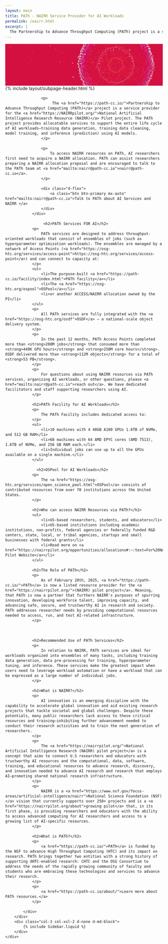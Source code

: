 ```yaml
---
layout: main
title: PATh - NAIRR Service Provider for AI Workloads
permalink: /nairr.html
excerpt: |
  The Partnership to Advance Throughput Computing (PATh) project is a service provider for the National Artificial Intelligence Research (NAIRR) pilot project, providing allocatable services to support the entire life cycle of AI workloads. PATh addresses researcher needs by providing computational resources needed to access, run, and test AI-related infrastructure.
---
```


<img src="/images/nairr.jpg" alt="Description of image" style="width: 100%; height: auto; display: block; max-height: 200px; object-fit: cover">

<div class="container-lg pb-5">
    <div class="row justify-content-center">
        <div class="col-12 col-sm-10 col-md-9 col-xxl-8">
            {% include layout/subpage-header.html %}
            <div>
                <div class="rounded p-3 mb-4 border fst-italic">

                    <p>
                         The <a href="https://path-cc.io/">Partnership to Advance Throughput Computing (PATh)</a> project is a service provider for the <a href="https://NAIRRpilot.org/">National Artificial Intelligence Research Resource (NAIRR)</a> Pilot project. The PATh project provides allocatable services to support the entire life cycle of AI workloads–training data generation, training data cleaning, model training, and inference (prediction) using AI models.
                    </p>

                    <p>
                        To access NAIRR resources on PATh, AI researchers first need to acquire a NAIRR allocation. PATh can assist researchers preparing a NAIRR allocation proposal and are encouraged to talk to the PATh team at <a href="mailto:nairr@path-cc.io">nairr@path-cc.io</a>. 
                    </p>

                    <div class="d-flex">
                        <a class="btn btn-primary mx-auto" href="mailto:nairr@path-cc.io">Talk to PATh about AI Services and NAIRR </a>
                    </div>
                </div>

                     <h2>PATh Services FOR AI</h2>
                <p>
                    PATh services are designed to address throughput-oriented workloads that consist of ensembles of jobs (such as hyperparameter optimization workloads). The ensembles are managed by a network of Access Points (<a href="https://osg-htc.org/services/access-point">https://osg-htc.org/services/access-point</a>) and can connect to capacity at:
                </p>
                <ul>
                    <li>The purpose-built <a href="https://path-cc.io/facility/index.html">PATh facility</a></li>
                    <li>The <a href="https://osg-htc.org/ospool">OSPool</a></li>
                    <li>or another ACCESS/NAIRR allocation owned by the PI</li>
                </ul>
                <p>
                    All PATh services are fully integrated with the <a href="https://osg-htc.org/osdf">OSDF</a> – a national-scale object delivery system.
                </p>
                <p>
                    In the past 12 months, PATh Access Points completed more than <strong>200M jobs</strong> that consumed more than <strong>449K GPU hours</strong> and <strong>250M core hours</strong>. OSDF delivered more than <strong>112M objects</strong> for a total of <strong>53 PB</strong>.
                </p>
                <p>
                    For questions about using NAIRR resources via PATh services, organizing AI workloads, or other questions, please <a href="mailto:nairr@path-cc.io">reach out</a>. We have dedicated facilitators and staff supporting researchers using AI.
                </p>

                <h2>PATh Facility for AI Workloads</h2>
                <p>
                    The PATh Facility includes dedicated access to:
                </p>
                <ul>
                    <li>10 machines with 4 40GB A100 GPUs 1.6TB of NVMe, and 512 GB RAM</li>
                    <li>68 machines with 64 AMD EPYC cores (AMD 7513), 1.6TB of NVMe, and 256 GB RAM each.</li>
                    <li>Individual jobs can use up to all the GPUs available on a single machine.</li>
                </ul>

                  <h2>OSPool for AI Workloads</h2>
                <p>
                    The <a href="https://osg-htc.org/services/open_science_pool.html">OSPool</a> consists of contributed resources from over 70 institutions across the United States.
                </p>
                
                <h2>Who can access NAIRR Resources via PATh?</h2>
                <ul>
                    <li>US-based researchers, students, and educators</li>
                    <li>US-based institutions including academic institutions, non-profits, federal agencies or federally funded R&D centers, state, local, or tribal agencies, startups and small businesses with federal grants</li>
                    <li>Read more on <a href="https://nairrpilot.org/opportunities/allocations#:~:text=For%20NAIRR%20Classroom%20projects%2C%20educators,equipped%20with%20TPUs%20and%20GPUs.">NAIRR Pilot Website</a></li>
                </ul>

                <h2>The Role of PATh</h2>
                <p>
                    As of February 20th, 2025, <a href="https://path-cc.io/">PATh</a> is now a listed resource provider for the <a href="https://nairrpilot.org/">(NAIRR) pilot project</a>. Meaning, that PATh is now a partner that furthers NAIRR's purposes of spurring innovation, developing workforce talent, improving capacity, and advancing safe, secure, and trustworthy AI in research and society. PATh addresses researcher needs by providing computational resources needed to access, run, and test AI-related infrastructure.
                </p>



                <h2>Recommended Use of PATh Services</h2>
                <p>
                    In relation to NAIRR, PATh services are ideal for workloads organized into ensembles of many tasks, including training data generation, data pre-processing for training, hyperparameter tuning, and inference. These services make the greatest impact when users need to leverage workload automation or have a workload that can be expressed as a large number of individual jobs.
                </p>

                <h2>What is NAIRR?</h2>
                <p>
                    AI innovation is an emerging discipline with the capability to accelerate global innovation and aid existing research projects that tackle societal and global challenges. Despite these potentials, many public researchers lack access to these critical resources and training—inhibiting further advancement needed to conduct their research activities and to train the next generation of researchers.
                </p>
                <p>
                    The <a href="https://nairrpilot.org/">National Artificial Intelligence Research (NAIRR) pilot project</a> is a concept that aims to connect U.S researchers and educators with trustworthy AI resources and the computational, data, software, training, and educational resources to advance research, discovery, and innovation needed to advance AI research and research that employs AI—promoting shared national research infrastructure.
                </p>
                <p>
                    NAIRR is a <a href="https://www.nsf.gov/focus-areas/artificial-intelligence/nairr">National Science Foundation (NSF)</a> vision that currently supports over 250+ projects and is a <a href="https://nairrpilot.org/about">growing pilot</a> that, in its first phase, is providing researchers and educators with the ability to access advanced computing for AI researchers and access to a growing list of AI-specific resources.
                </p>

                <h2>What is PATh?</h2>
                <p>
                    <a href="https://path-cc.io/">PATh</a> is funded by the NSF to advance High Throughput Computing (HTC) and its impact on research. PATh brings together two entities with a strong history of supporting dHTC-enabled research: CHTC and the OSG Consortium to address the needs of the rapidly growing community of faculty and students who are embracing these technologies and services to advance their research.
                </p>
                <p>
                    <a href="https://path-cc.io/about/">Learn more about PATh resources.</a>
                </p>

            </div>
        </div>
        <div class="col-3 col-xxl-2 d-none d-md-block">
            {% include Sidebar.liquid %}
        </div>
    </div>
</div>
